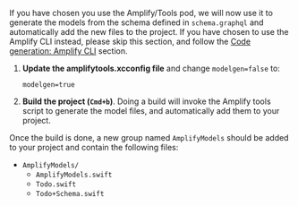 If you have chosen you use the Amplify/Tools pod, we will now use it to generate the models from the schema defined in `schema.graphql` and automatically add the new files to the project. If you have chosen to use the Amplify CLI instead, please skip this section, and follow the [Code generation: Amplify CLI](#code-generation-amplify-cli) section.

1. **Update the amplifytools.xcconfig file** and change `modelgen=false` to:
    ```
    modelgen=true
    ```
2. **Build the project (`Cmd+b`)**. Doing a build will invoke the Amplify tools script to generate the model files, and automatically add them to your project.

Once the build is done, a new group named `AmplifyModels` should be added to your project and contain the following files:

- `AmplifyModels/`
  - `AmplifyModels.swift`
  - `Todo.swift`
  - `Todo+Schema.swift`
